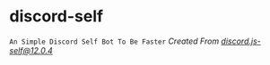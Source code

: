 # discord-self
```An Simple Discord Self Bot To Be Faster```
*Created From [discord.js-self@12.0.4](https://www.npmjs.com/package/discord.js-self)*
